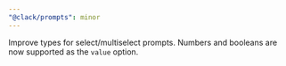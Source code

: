 ```yaml
---
"@clack/prompts": minor
---
```


Improve types for select/multiselect prompts. Numbers and booleans are now supported as the `value` option.
